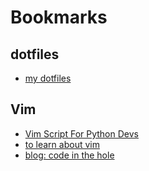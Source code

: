 # Bookmarks

## dotfiles

- [my dotfiles](https://github.com/ynotstartups/dotfiles)

## Vim

- [Vim Script For Python Devs](https://github.com/yegappan/VimScriptForPythonDevelopers/blob/master/VimScriptForPythonDevelopers.MD#timers)
- [to learn about vim](https://gist.github.com/romainl/4b9f139d2a8694612b924322de1025ce)
- [blog: code in the hole](https://codeinthehole.com/tips/vim-lists/)
